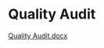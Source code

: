# Quality Audit


[Quality Audit.docx](https://github.com/jaketharris/WSD2-2022/files/11487421/Quality.Audit.docx)
